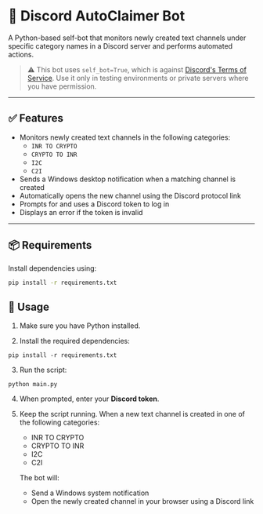 # 🤖 Discord AutoClaimer Bot 

A Python-based self-bot that monitors newly created text channels under specific category names in a Discord server and performs automated actions.

> ⚠️ This bot uses `self_bot=True`, which is against [Discord's Terms of Service](https://discord.com/terms). Use it only in testing environments or private servers where you have permission.

---

## ✅ Features

- Monitors newly created text channels in the following categories:
  - `INR TO CRYPTO`
  - `CRYPTO TO INR`
  - `I2C`
  - `C2I`
- Sends a Windows desktop notification when a matching channel is created
- Automatically opens the new channel using the Discord protocol link
- Prompts for and uses a Discord token to log in
- Displays an error if the token is invalid

---

## 📦 Requirements

Install dependencies using:

```bash
pip install -r requirements.txt
```


## 🚀 Usage

1. Make sure you have Python installed.

2. Install the required dependencies:

```
pip install -r requirements.txt
```

3. Run the script:

```
python main.py
```

4. When prompted, enter your **Discord token**.

5. Keep the script running. When a new text channel is created in one of the following categories:

   * INR TO CRYPTO
   * CRYPTO TO INR
   * I2C
   * C2I

   The bot will:

   * Send a Windows system notification
   * Open the newly created channel in your browser using a Discord link

